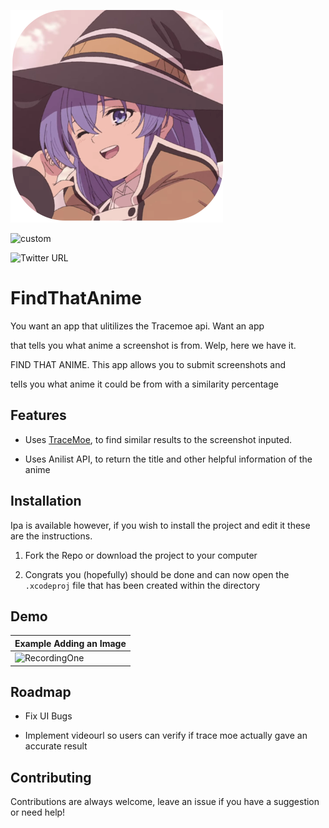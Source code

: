 
  

  

![Logo](https://raw.githubusercontent.com/CalebThePerson/Assets/master/Icons/Roxyicon.png)

  

  

  

  

![custom](https://img.shields.io/badge/My-CustomProject-blueviolet)

![Twitter URL](https://img.shields.io/twitter/url?style=social&url=https%3A%2F%2Ftwitter.com%2FCalebDaPerson)

  

# FindThatAnime

  

You want an app that ulitilizes the Tracemoe api.  Want an app

that tells you what anime a screenshot is from.  Welp, here we have it.

FIND THAT ANIME.  This app allows you to submit screenshots and

tells you what anime it could be from with a similarity percentage

  

  

  

## Features

  

  

- Uses [TraceMoe](https://trace.moe), to find similar results to the screenshot inputed.

  

- Uses Anilist API, to return the title and other helpful information of the anime

  

  

  

## Installation

Ipa is available however, if you wish to install the project and edit it these are the instructions.

  

1. Fork the Repo or download the project to your computer

  

2. Congrats you (hopefully) should be done and can now open the `.xcodeproj` file that has been created within the directory

  

  

  

## Demo



| Example Adding an Image  | 
| ------------- | 
| ![RecordingOne]  |
  

  

## Roadmap

- Fix UI Bugs

- Implement videourl so users can verify if trace moe actually gave an accurate result

  

  

## Contributing

  

Contributions are always welcome, leave an issue if you have a suggestion or need help!

  

[RecordingOne]:https://raw.githubusercontent.com/CalebThePerson/Assets/master/FindThatAnime/findanimedemo.gif
